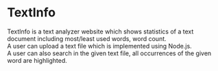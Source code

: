 # TextInfo
TextInfo is a text analyzer website which shows statistics of a text document including most/least used words, word count.<br>
A user can upload a text file which is implemented using Node.js.<br>
A user can also search in the given text file, all occurrences of the given word are highlighted.
